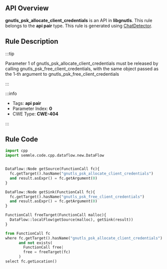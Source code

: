 ---
---


## API Overview
**gnutls_psk_allocate_client_credentials** is an API in **libgnutls**. This rule belongs to the **api pair** type. This rule is generated using [ChatDetector](../../tools/ChatDetector).
## Rule Description

:::tip

Parameter 1 of gnutls_psk_allocate_client_credentials must be released by calling gnutls_psk_free_client_credentials, with the same object passed as the 1-th argument to gnutls_psk_free_client_credentials

:::

:::info

- Tags: **api pair**
- Parameter Index: **0**
- CWE Type: **CWE-404**

:::

## Rule Code
```python
import cpp
import semmle.code.cpp.dataflow.new.DataFlow


DataFlow::Node getSource(FunctionCall fc){
  fc.getTarget().hasName("gnutls_psk_allocate_client_credentials")
  and result.asExpr() = fc.getArgument(0)
}

DataFlow::Node getSink(FunctionCall fc){
  fc.getTarget().hasName("gnutls_psk_free_client_credentials")
  and result.asExpr() = fc.getArgument(0)
}

FunctionCall freeTarget(FunctionCall malloc){
  DataFlow::localFlow(getSource(malloc), getSink(result))
}

from FunctionCall fc
where fc.getTarget().hasName("gnutls_psk_allocate_client_credentials")
      and not exists(
        FunctionCall free| 
        free = freeTarget(fc)
      )
select fc.getLocation()
```